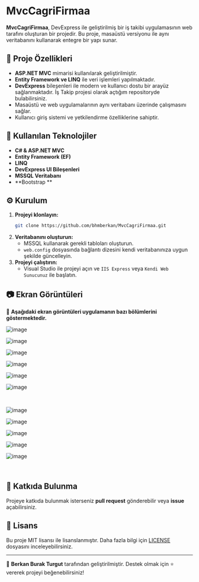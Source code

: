 # MvcCagriFirmaa

**MvcCagriFirmaa**, DevExpress ile geliştirilmiş bir iş takibi uygulamasının web tarafını oluşturan bir projedir. Bu proje, masaüstü versiyonu ile aynı veritabanını kullanarak entegre bir yapı sunar.

## 📌 Proje Özellikleri

- **ASP.NET MVC** mimarisi kullanılarak geliştirilmiştir.
- **Entity Framework ve LINQ** ile veri işlemleri yapılmaktadır.
- **DevExpress** bileşenleri ile modern ve kullanıcı dostu bir arayüz sağlanmaktadır. İş Takip projesi olarak açtığım repositoryde bulabilirsiniz.
- Masaüstü ve web uygulamalarının aynı veritabanı üzerinde çalışmasını sağlar.
- Kullanıcı giriş sistemi ve yetkilendirme özelliklerine sahiptir.

## 🚀 Kullanılan Teknolojiler

- **C# & ASP.NET MVC**
- **Entity Framework (EF)**
- **LINQ**
- **DevExpress UI Bileşenleri**
- **MSSQL Veritabanı**
- **Bootstrap **

## ⚙️ Kurulum

1. **Projeyi klonlayın:**
   ```sh
   git clone https://github.com/bhmberkan/MvcCagriFirmaa.git
   ```
2. **Veritabanını oluşturun:**
   - MSSQL kullanarak gerekli tabloları oluşturun.
   - `web.config` dosyasında bağlantı dizesini kendi veritabanınıza uygun şekilde güncelleyin.
3. **Projeyi çalıştırın:**
   - Visual Studio ile projeyi açın ve `IIS Express` veya `Kendi Web Sunucunuz` ile başlatın.

## 📷 Ekran Görüntüleri

📌 **Aşağıdaki ekran görüntüleri uygulamanın bazı bölümlerini göstermektedir.**

![image](https://github.com/user-attachments/assets/4f4787f4-70f2-4fae-8bee-d8fdff458c0f)
<br>

![image](https://github.com/user-attachments/assets/eec1753f-aa29-4702-8fa3-ee7331ff49a8)
<br>

![image](https://github.com/user-attachments/assets/eb5ddba1-beab-4c98-9749-ad5b1f1f66fe)
<br>

![image](https://github.com/user-attachments/assets/f5bbbecb-8364-43c2-a5e7-86f0e556f56e)
<br>

![image](https://github.com/user-attachments/assets/f80c3a27-d668-4b67-8317-887f8c86cba1)
<br>

![image](https://github.com/user-attachments/assets/3bd80dd5-6cfc-4691-971c-9a9d1935ff8b)

<br>

![image](https://github.com/user-attachments/assets/8726aacb-d88c-4583-9d0b-fca54204c8ab)
<br>

![image](https://github.com/user-attachments/assets/3a24a795-35c4-4076-b6c0-0a4dd661600e)
<br>

![image](https://github.com/user-attachments/assets/4ef5eb19-16b4-4916-8078-3277705f6018)
<br>

![image](https://github.com/user-attachments/assets/03633e6f-582e-4b5d-b0f0-0a711eecdf5b)
<br>

![image](https://github.com/user-attachments/assets/92ce87f4-443b-482c-ba38-2e1185c1cca7)

<br>



## 🤝 Katkıda Bulunma

Projeye katkıda bulunmak isterseniz **pull request** gönderebilir veya **issue** açabilirsiniz.

## 📜 Lisans

Bu proje MIT lisansı ile lisanslanmıştır. Daha fazla bilgi için [LICENSE](LICENSE) dosyasını inceleyebilirsiniz.

---
📌 **Berkan Burak Turgut** tarafından geliştirilmiştir. Destek olmak için ⭐ vererek projeyi beğenebilirsiniz!

